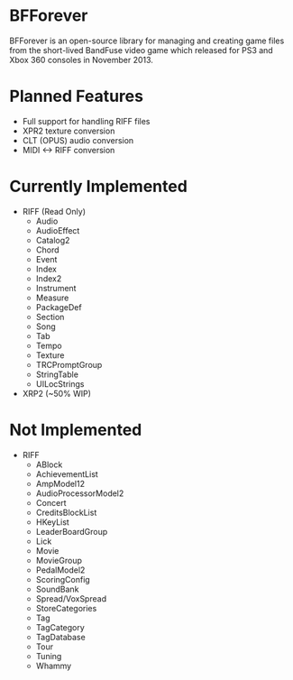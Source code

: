 # BFForever
BFForever is an open-source library for managing and creating game files from the short-lived BandFuse video game which released for PS3 and Xbox 360 consoles in November 2013.

# Planned Features
* Full support for handling RIFF files
* XPR2 texture conversion
* CLT (OPUS) audio conversion
* MIDI <-> RIFF conversion

# Currently Implemented
* RIFF (Read Only)
  * Audio
  * AudioEffect
  * Catalog2
  * Chord
  * Event
  * Index
  * Index2
  * Instrument
  * Measure
  * PackageDef
  * Section
  * Song
  * Tab
  * Tempo
  * Texture
  * TRCPromptGroup
  * StringTable
  * UILocStrings
* XRP2 (~50% WIP)

# Not Implemented
* RIFF
  * ABlock
  * AchievementList
  * AmpModel12
  * AudioProcessorModel2
  * Concert
  * CreditsBlockList
  * HKeyList
  * LeaderBoardGroup
  * Lick
  * Movie
  * MovieGroup
  * PedalModel2
  * ScoringConfig
  * SoundBank
  * Spread/VoxSpread
  * StoreCategories
  * Tag
  * TagCategory
  * TagDatabase
  * Tour
  * Tuning
  * Whammy
